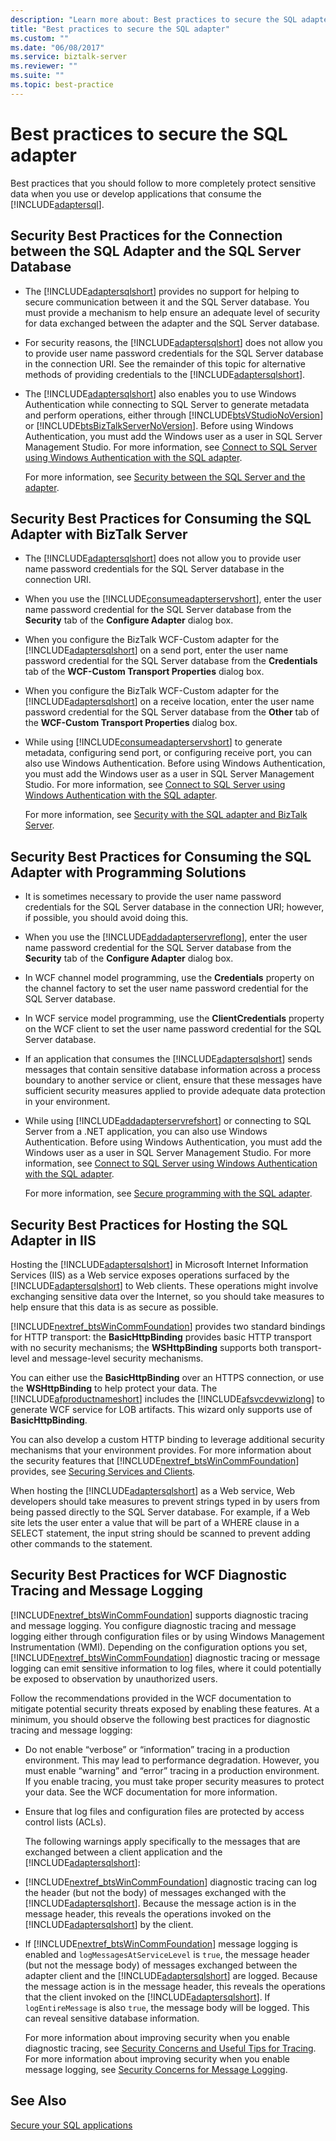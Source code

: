 ```yaml
---
description: "Learn more about: Best practices to secure the SQL adapter"
title: "Best practices to secure the SQL adapter"
ms.custom: ""
ms.date: "06/08/2017"
ms.service: biztalk-server
ms.reviewer: ""
ms.suite: ""
ms.topic: best-practice
---
```

# Best practices to secure the SQL adapter
Best practices that you should follow to more completely protect sensitive data when you use or develop applications that consume the [!INCLUDE[adaptersql](../../includes/adaptersql-md.md)].  
  
## Security Best Practices for the Connection between the SQL Adapter and the SQL Server Database  
  
- The [!INCLUDE[adaptersqlshort](../../includes/adaptersqlshort-md.md)] provides no support for helping to secure communication between it and the SQL Server database. You must provide a mechanism to help ensure an adequate level of security for data exchanged between the adapter and the SQL Server database.  
  
- For security reasons, the [!INCLUDE[adaptersqlshort](../../includes/adaptersqlshort-md.md)] does not allow you to provide user name password credentials for the SQL Server database in the connection URI. See the remainder of this topic for alternative methods of providing credentials to the [!INCLUDE[adaptersqlshort](../../includes/adaptersqlshort-md.md)].  
  
- The [!INCLUDE[adaptersqlshort](../../includes/adaptersqlshort-md.md)] also enables you to use Windows Authentication while connecting to SQL Server to generate metadata and perform operations, either through [!INCLUDE[btsVStudioNoVersion](../../includes/btsvstudionoversion-md.md)] or [!INCLUDE[btsBizTalkServerNoVersion](../../includes/btsbiztalkservernoversion-md.md)]. Before using Windows Authentication, you must add the Windows user as a user in SQL Server Management Studio. For more information, see [Connect to SQL Server using Windows Authentication with the SQL adapter](../../adapters-and-accelerators/adapter-sql/connect-to-sql-server-using-windows-authentication-with-the-sql-adapter.md).  
  
  For more information, see [Security between the SQL Server and the adapter](../../adapters-and-accelerators/adapter-sql/security-between-the-sql-server-and-the-adapter.md).
  
## Security Best Practices for Consuming the SQL Adapter with BizTalk Server  
  
- The [!INCLUDE[adaptersqlshort](../../includes/adaptersqlshort-md.md)] does not allow you to provide user name password credentials for the SQL Server database in the connection URI.  
  
- When you use the [!INCLUDE[consumeadapterservshort](../../includes/consumeadapterservshort-md.md)], enter the user name password credential for the SQL Server database from the **Security** tab of the **Configure Adapter** dialog box.  
  
- When you configure the BizTalk WCF-Custom adapter for the [!INCLUDE[adaptersqlshort](../../includes/adaptersqlshort-md.md)] on a send port, enter the user name password credential for the SQL Server database from the **Credentials** tab of the **WCF-Custom Transport Properties** dialog box.  
  
- When you configure the BizTalk WCF-Custom adapter for the [!INCLUDE[adaptersqlshort](../../includes/adaptersqlshort-md.md)] on a receive location, enter the user name password credential for the SQL Server database from the **Other** tab of the **WCF-Custom Transport Properties** dialog box.  
  
- While using [!INCLUDE[consumeadapterservshort](../../includes/consumeadapterservshort-md.md)] to generate metadata, configuring send port, or configuring receive port, you can also use Windows Authentication. Before using Windows Authentication, you must add the Windows user as a user in SQL Server Management Studio. For more information, see [Connect to SQL Server using Windows Authentication with the SQL adapter](../../adapters-and-accelerators/adapter-sql/connect-to-sql-server-using-windows-authentication-with-the-sql-adapter.md).  
  
  For more information, see [Security with the SQL adapter and BizTalk Server](../../adapters-and-accelerators/adapter-sql/security-with-the-sql-adapter-and-biztalk-server.md).
  
## Security Best Practices for Consuming the SQL Adapter with Programming Solutions  
  
- It is sometimes necessary to provide the user name password credentials for the SQL Server database in the connection URI; however, if possible, you should avoid doing this.  
  
- When you use the [!INCLUDE[addadapterservreflong](../../includes/addadapterservreflong-md.md)], enter the user name password credential for the SQL Server database from the **Security** tab of the **Configure Adapter** dialog box.  
  
- In WCF channel model programming, use the **Credentials** property on the channel factory to set the user name password credential for the SQL Server database.  
  
- In WCF service model programming, use the **ClientCredentials** property on the WCF client to set the user name password credential for the SQL Server database.  
  
- If an application that consumes the [!INCLUDE[adaptersqlshort](../../includes/adaptersqlshort-md.md)] sends messages that contain sensitive database information across a process boundary to another service or client, ensure that these messages have sufficient security measures applied to provide adequate data protection in your environment.  
  
- While using [!INCLUDE[addadapterservrefshort](../../includes/addadapterservrefshort-md.md)] or connecting to SQL Server from a .NET application, you can also use Windows Authentication. Before using Windows Authentication, you must add the Windows user as a user in SQL Server Management Studio. For more information, see [Connect to SQL Server using Windows Authentication with the SQL adapter](../../adapters-and-accelerators/adapter-sql/connect-to-sql-server-using-windows-authentication-with-the-sql-adapter.md).  
  
  For more information, see [Secure programming with the SQL adapter](../../adapters-and-accelerators/adapter-sql/secure-programming-with-the-sql-adapter.md). 
  
## Security Best Practices for Hosting the SQL Adapter in IIS  
 Hosting the [!INCLUDE[adaptersqlshort](../../includes/adaptersqlshort-md.md)] in Microsoft Internet Information Services (IIS) as a Web service exposes operations surfaced by the [!INCLUDE[adaptersqlshort](../../includes/adaptersqlshort-md.md)] to Web clients. These operations might involve exchanging sensitive data over the Internet, so you should take measures to help ensure that this data is as secure as possible.  
  
 [!INCLUDE[nextref_btsWinCommFoundation](../../includes/nextref-btswincommfoundation-md.md)] provides two standard bindings for HTTP transport: the **BasicHttpBinding** provides basic HTTP transport with no security mechanisms; the **WSHttpBinding** supports both transport-level and message-level security mechanisms.  
  
 You can either use the **BasicHttpBinding** over an HTTPS connection, or use the **WSHttpBinding** to help protect your data. The [!INCLUDE[afproductnameshort](../../includes/afproductnameshort-md.md)] includes the [!INCLUDE[afsvcdevwizlong](../../includes/afsvcdevwizlong-md.md)] to generate WCF service for LOB artifacts. This wizard only supports use of **BasicHttpBinding**.  
  
 You can also develop a custom HTTP binding to leverage additional security mechanisms that your environment provides. For more information about the security features that [!INCLUDE[nextref_btsWinCommFoundation](../../includes/nextref-btswincommfoundation-md.md)] provides, see [Securing Services and Clients](/dotnet/framework/wcf/feature-details/securing-services-and-clients). 
  
 When hosting the [!INCLUDE[adaptersqlshort](../../includes/adaptersqlshort-md.md)] as a Web service, Web developers should take measures to prevent strings typed in by users from being passed directly to the SQL Server database. For example, if a Web site lets the user enter a value that will be part of a WHERE clause in a SELECT statement, the input string should be scanned to prevent adding other commands to the statement.  
  
## Security Best Practices for WCF Diagnostic Tracing and Message Logging  
 [!INCLUDE[nextref_btsWinCommFoundation](../../includes/nextref-btswincommfoundation-md.md)] supports diagnostic tracing and message logging. You configure diagnostic tracing and message logging either through configuration files or by using Windows Management Instrumentation (WMI). Depending on the configuration options you set, [!INCLUDE[nextref_btsWinCommFoundation](../../includes/nextref-btswincommfoundation-md.md)] diagnostic tracing or message logging can emit sensitive information to log files, where it could potentially be exposed to observation by unauthorized users.  
  
 Follow the recommendations provided in the WCF documentation to mitigate potential security threats exposed by enabling these features. At a minimum, you should observe the following best practices for diagnostic tracing and message logging:  
  
- Do not enable “verbose” or “information” tracing in a production environment. This may lead to performance degradation. However, you must enable “warning” and “error” tracing in a production environment. If you enable tracing, you must take proper security measures to protect your data. See the WCF documentation for more information.  
  
- Ensure that log files and configuration files are protected by access control lists (ACLs).  
  
  The following warnings apply specifically to the messages that are exchanged between a client application and the [!INCLUDE[adaptersqlshort](../../includes/adaptersqlshort-md.md)]:  
  
- [!INCLUDE[nextref_btsWinCommFoundation](../../includes/nextref-btswincommfoundation-md.md)] diagnostic tracing can log the header (but not the body) of messages exchanged with the [!INCLUDE[adaptersqlshort](../../includes/adaptersqlshort-md.md)]. Because the message action is in the message header, this reveals the operations invoked on the [!INCLUDE[adaptersqlshort](../../includes/adaptersqlshort-md.md)] by the client.  
  
- If [!INCLUDE[nextref_btsWinCommFoundation](../../includes/nextref-btswincommfoundation-md.md)] message logging is enabled and `logMessagesAtServiceLevel` is `true`, the message header (but not the message body) of messages exchanged between the adapter client and the [!INCLUDE[adaptersqlshort](../../includes/adaptersqlshort-md.md)] are logged. Because the message action is in the message header, this reveals the operations that the client invoked on the [!INCLUDE[adaptersqlshort](../../includes/adaptersqlshort-md.md)]. If `logEntireMessage` is also `true`, the message body will be logged. This can reveal sensitive database information.  
  
  For more information about improving security when you enable diagnostic tracing, see [Security Concerns and Useful Tips for Tracing](/dotnet/framework/wcf/diagnostics/tracing/security-concerns-and-useful-tips-for-tracing). For more information about improving security when you enable message logging, see [Security Concerns for Message Logging](/dotnet/framework/wcf/diagnostics/security-concerns-for-message-logging).
  
## See Also  
[Secure your SQL applications](../../adapters-and-accelerators/adapter-sql/secure-your-sql-applications.md)
